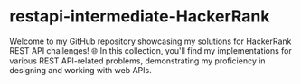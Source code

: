 # restapi-intermediate-HackerRank
Welcome to my GitHub repository showcasing my solutions for HackerRank REST API challenges! 🌐 In this collection, you'll find my implementations for various REST API-related problems, demonstrating my proficiency in designing and working with web APIs.
